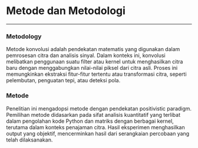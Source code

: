 # Metode dan Metodologi

<hr>

### Metodology
Metode konvolusi adalah pendekatan matematis yang digunakan dalam pemrosesan citra dan analisis sinyal. Dalam konteks ini, konvolusi melibatkan penggunaan suatu filter atau kernel untuk menghasilkan citra baru dengan menggabungkan nilai-nilai piksel dari citra asli. Proses ini memungkinkan ekstraksi fitur-fitur tertentu atau transformasi citra, seperti pelembutan, penguatan tepi, atau deteksi pola.

### Metode
Penelitian ini mengadopsi metode dengan pendekatan positivistic paradigm. Pemilihan metode didasarkan pada sifat analisis kuantitatif yang terlibat dalam pengolahan kode Python dan matriks dengan berbagai kernel, terutama dalam konteks penajaman citra. Hasil eksperimen menghasilkan output yang objektif, mencerminkan hasil dari serangkaian percobaan yang telah dilaksanakan.